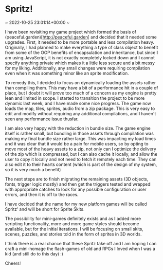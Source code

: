 # Spritz!
~ 2022-10-25 23:01:14+00:00 ~

I have been revisiting my game project which formed the basis of (peaceful.garden)[http://peaceful.garden] and decided that it needed some upgrades. First, it needed to be more portable and less compilation heavy. Originally, I had planned to make everything a type of class object to benefit from some of the OOP benefits of encapsulation and inheritance, but since I am using JavaScript, it is not exactly completely locked down and I cannot specify anything private which makes it a little less secure and a bit messy for my liking. Additionally, any small changes were requiring compilation even when it was something minor like an sprite modification.

To remedy this, I decided to focus on dynamically loading the assets rather than compiling them. This may have a bit of a performance hit in a couple of place, but I doubt it will prove too much of a concern as my engine is pretty lean and limited in scope. I started to transition the project to be more dynamic last week, and I have made some nice progress. The game now loads the map, tiles, sprites, audio from a zip package. This is very easy to edit and modify without requiring any additional compilations, and I haven't seen any performance issue thusfar.

I am also very happy with the reduction in bundle size. The game engine itself is rather small, but bundling in those assets through compilation was making my final bundle size rather large. This was impacting my load times and it was clear that it would be a pain for mobile users, so by opting to move most of the heavy assets to a zip, not only can I optimize the delivery of the zip which is compressed, but I can also cache it locally, and allow the user to copy it locally and not need to fetch it remotely each time. They can also edit it to their hearts content (which is part of the design of my system, so it is very much a benefit)

The next steps are to finish migrating the remaining assets (3D objects, fonts, trigger logic mostly) and then get the triggers tested and wrapped with appropriate catches to look for any possible configuration or user errors, and then it is off to the races.

I have decided that the name for my new platform games will be called Spritz' and will be short for Sprite Skits.

The possibility for mini-games definitely exists and as I added more scripting functionality, more and more game styles should become available, but for the initial iterations. I will be focusing on small skits, scenes, puzzles, and stories told in the form of sprites in 3D worlds.

I think there is a real chance that these Spritz take off and I am hoping I can craft a mini-homage the flash-games of old and RPGs I loved when I was a kid (and still do to this day) :)


Cheers!